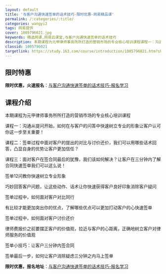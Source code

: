 ```yaml
---
layout: default
title: '与客户沟通快速签单的话术技巧-限时优惠-网易精品课'
permalink: /:categories/:title/
categories: wangyi2
tags: 网易提供
cover: 1005796021.jpg
keywords: 精选网课,网易云课堂,与客户沟通快速签单的话术技巧
description: 本期课程为元甲律师事务所所打造的营销市场的专业核心培训课程课程一：沟通从提问开始，如何在与客户的问答中快速树立专业的形象
classid: 1005796021
targetlink: https://study.163.com/course/introduction/1005796021.htm?share=1&shareId=1025206652&utm_campaign=share&utm_medium=iphoneShare&utm_source=&utm_u=1025206652
---
```


## 限时特惠

**限时优惠，火速报名**：[与客户沟通快速签单的话术技巧-报名学习](https://study.163.com/course/introduction/1005796021.htm?share=1&shareId=1025206652&utm_campaign=share&utm_medium=iphoneShare&utm_source=&utm_u=1025206652)

## 课程介绍

本期课程为元甲律师事务所所打造的营销市场的专业核心培训课程

课程一：沟通从提问开始，如何在与客户的问答中快速树立专业的形象让客户认可你这一步至关重要！

课程二：签单过程中面对客户的提出的对比与讨价还价，我们可以用哪些话术回答，凸显自身的优势让客户更加信任？

课程三：面对客户在签合同最后的犹豫，我们该如何解决？让客户在三分钟内了解合同快速签单我们可以这么说！

签单12问教你快速树立专业形象

巧妙回答客户问题，让这些动作、话术让你快速获得客户良好印象消除客户疑问

签单过程中，如何面对客户对比同行

有比较才能更加突出你的优点，了解哪些优点可以更加打动客户的心快速签单

签单过程中，如何面对客户讨价还价

律师费报价之前要摆正客户的价值观，拉近与客户的心距离，正确地树立客户对律师服务的价值观

签单小技巧：让客户三分钟内签合同

签单最后一步，如何让客户消除疑虑三分钟之内马上签单

**限时优惠，报名地址**：[与客户沟通快速签单的话术技巧-报名学习](https://study.163.com/course/introduction/1005796021.htm?share=1&shareId=1025206652&utm_campaign=share&utm_medium=iphoneShare&utm_source=&utm_u=1025206652)

